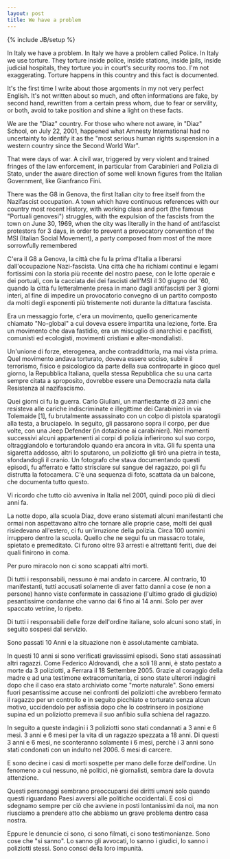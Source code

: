 ```yaml
---
layout: post
title: We have a problem
---
```


{% include JB/setup %}

In Italy we have a problem.
In Italy we have a problem called Police.
In Italy we use torture.
They torture inside police, inside stations, inside jails, inside judicial hospitals,
they torture you in court's security rooms too. I'm not exaggerating. Torture happens
in this country and this fact is documented.

It's the first time I write about those argoments in my not very perfect English.
It's not written about so much, and often informations are fake, by second hand,
rewritten from a certain press whom, due to fear or servility, or both, avoid to 
take position and shine a light on these facts.

We are the "Diaz" country.
For those who where not aware, in "Diaz" School, on July 22, 2001, happened what Amnesty
International had no uncertainty to identify it as the "most serious human rights suspension
in a western country since the Second World War".

That were days of war. A civil war, triggered by very violent and trained fringes of
the law enforcement, in particular from Carabinieri and Polizia di Stato, under the
aware direction of some well known figures from the Italian Government, like Gianfranco Fini.

There was the G8 in Genova, the first Italian city to free itself from the Nazifascist occupation.
A town which have continuous references with our country most recent History, with working class
and port (the famous "Portuali genovesi") struggles, with the expulsion of the fascists from the town
on June 30, 1969, when the city was literally in the hand of antifascist protestors for 3 days,
in order to prevent a provocatory convention of the MSI (Italian Social Movement), a party composed
from most of the more sorrowfully remembered 

C'era il G8 a Genova, la citt&agrave; che fu la prima d'Italia
a liberarsi dall'occupazione Nazi-fascista. Una citt&agrave; che ha richiami continui e legami 
fortissimi con la storia pi&ugrave; recente del nostro paese, con le lotte operaie e dei
portuali, con la cacciata dei dei fascisti dell'MSI il 30 giugno del '60,
quando la citt&agrave; fu letteralmente presa in mano dagli antifascisti per 3 giorni interi, al 
fine di impedire un provocatorio convegno di un partito composto da molti degli esponenti
pi&ugrave; tristemente noti durante la dittatura fascista.

Era un messaggio forte, c'era un movimento, quello genericamente chiamato "No-global" a cui
doveva essere impartita una lezione, forte. Era un movimento che dava fastidio, era un miscuglio
di anarchici e pacifisti, comunisti ed ecologisti, movimenti cristiani e alter-mondialisti.

Un'unione di forze, eterogenea, anche contraddittoria, ma mai vista prima.
Quel movimento andava torturato, doveva essere ucciso, subire il terrorismo, fisico e psicologico
da parte della sua controparte in gioco quel giorno, la Repubblica Italiana, quella stessa Repubblica
che su una carta sempre citata a sproposito, dovrebbe essere una Democrazia nata dalla 
Resistenza al nazifascismo. 

Quei giorni ci fu la guerra. Carlo Giuliani, un manfiestante di 23 anni che resisteva alle cariche 
indiscriminate e illegittime dei Carabinieri in via Tolemaide [1], fu brutalmente assassinato
con un colpo di pistola sparatogli alla testa, a bruciapelo. In seguito, gli passarono sopra
il corpo, per due volte, con una Jeep Defender (in dotazione ai carabinieri).
Nei momenti successivi alcuni appartenenti ai corpi di polizia infierirono sul suo corpo, oltraggiandolo
e torturandolo quando era ancora in vita. Gli fu spenta una sigaretta addosso, altri lo sputarono,
un poliziotto gli tir&ograve; una pietra in testa, sfondandogli il cranio. 
Un fotografo che stava documentando questi episodi, fu afferrato e fatto strisciare sul sangue del
ragazzo, poi gli fu distrutta la fotocamera. 
C'&egrave; una sequenza di foto, scattata da un balcone, che documenta tutto questo.

Vi ricordo che tutto ci&ograve; avveniva in Italia nel 2001, quindi poco pi&ugrave; di dieci anni fa.

La notte dopo, alla scuola Diaz, dove erano sistemati alcuni manifestanti che ormai non aspettavano
altro che tornare alle proprie case, molti dei quali risiedevano all'estero, ci fu un'irruzione della
polizia. Circa 100 uomini irruppero dentro la scuola. Quello che ne segu&igrave; fu un massacro totale,
spietato e premeditato. Ci furono oltre 93 arresti e altrettanti feriti, due dei quali finirono in coma.

Per puro miracolo non ci sono scappati altri morti.

Di tutti i responsabili, nessuno &egrave; mai andato in carcere. Al contrario, 10 manifestanti, tutti accusati
solamente di aver fatto danni a cose (e non a persone) hanno viste confermate in cassazione (l'ultimo 
grado di giudizio) pesantissime condanne che vanno dai 6 fino ai 14 anni. Solo per aver spaccato vetrine,
lo ripeto. 

Di tutti i responsabili delle forze dell'ordine italiane, solo alcuni sono stati, in seguito
sospesi dal servizio.

Sono passati 10 Anni e la situazione non &egrave; assolutamente cambiata.

In questi 10 anni si sono verificati gravisssimi episodi. Sono stati assassinati altri ragazzi.
Come Federico Aldrovandi, che a soli 18 anni, &egrave; stato pestato a morte da 3 poliziotti, a Ferrara
il 18 Settembre 2005. Grazie al coraggio della madre e ad una testimone extracomunitaria, ci sono
state ulterori indagini dopo che il caso era stato archiviato come "morte naturale". Sono emersi
fuori pesantissime accuse nei confronti dei poliziotti che avrebbero fermato il ragazzo per un controllo
e in seguito picchiato e torturato senza alcun motivo, uccidendolo per asfissia dopo che lo costrinsero
in posizione supina ed un poliziotto premeva il suo anfibio sulla schiena del ragazzo.

In seguito a queste indagini i 3 poliziotti sono stati condannati a 3 anni e 6 mesi. 
3 anni e 6 mesi per la vita di un ragazzo spezzata a 18 anni.
Di questi 3 anni e 6 mesi, ne sconteranno solamente i 6 mesi, perch&egrave; i 3 anni sono stati
condonati con un indulto nel 2006. 6 mesi di carcere.

E sono decine i casi di morti sospette per mano delle forze dell'ordine.
Un fenomeno a cui nessuno, n&egrave; politici, n&egrave; giornalisti, sembra dare la dovuta attenzione.

Questi personaggi sembrano preoccuparsi dei diritti umani solo quando questi riguardano Paesi
avversi alle politiche occidentali. E cos&igrave; ci sdegnamo sempre per ci&ograve; che avviene in
posti lontanissimi da noi, ma non riusciamo a prendere atto che abbiamo un grave problema dentro
casa nostra.

Eppure le denuncie ci sono, ci sono filmati, ci sono testimonianze.
Sono cose che "si sanno". Lo sanno gli avvocati, lo sanno i giudici, lo sanno i poliziotti stessi.
Sono consci della loro impunit&agrave;.


